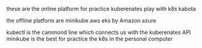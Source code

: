 these are the online platform for practice kuberenates 
play with k8s
kabota


the offline platform are
minikube
aws eks by Amazon
azure 

kubectl is the cammond line which connects us with the kuberenates API
minikube is the best for practice the k8s in the personal computer
